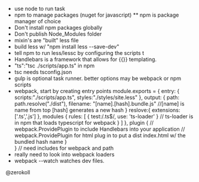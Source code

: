 
* use node to run task
* npm to manage packages (nuget for javascript)
** npm is package manager of choice 
* Don't install npm packages globally
* Don't publish Node_Modules folder 
* mixin's are "built" less file
* build less w/ "npm install less --save-dev"
* tell npm to run less/lessc by configuring the scripts t
* Handlebars is a framework that allows for {{}} templating.
* "ts":"tsc ./scripts/app.ts" in npm 
* tsc needs tsconfig.json
* gulp is optional task runner. better options may be webpack or npm scripts
* webpack, start by creating entry points
  module.exports = {
	entry: {
	  scripts:"./scripts/app.ts",
	  styles:"./styles/site.less"
	},
	output: {
	  path: path.resolve("./dist"),
          filename: "[name].[hash].bundle.js"  //[name] is name from top [hash] generates a new hash
	}
	reslove:{
	  extensions: ['.ts','.js']
	}, modules {
	    rules: [
	   {
	     test:/\.ts$/, use: 'ts-loader' } // ts-loader is in npm that loads typescript for webpack
 	   }
	  ]
	},
	plugin {
	  // webpack.ProvidePlugin to include Handlebars into your application
	  // webpack.ProvidePlugin for html plug in to put a dist index.html w/ the bundled hash name 
	}	
  }
  // need includes for webpack and path
* really need to look into webpack loaders
* webpack --watch watches dev files.

@zerokoll
